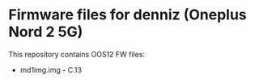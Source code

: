 # Firmware files for denniz (Oneplus Nord 2 5G)

This repository contains OOS12 FW files:

* md1img.img - C.13
